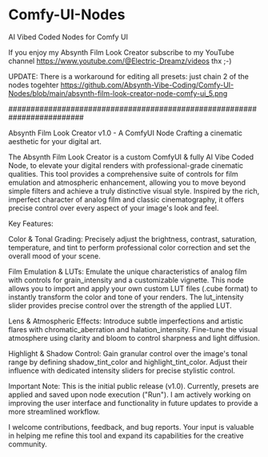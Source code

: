 # Comfy-UI-Nodes
AI Vibed Coded Nodes for Comfy UI

If you enjoy my Absynth Film Look Creator subscribe to my YouTube channel 
https://www.youtube.com/@Electric-Dreamz/videos thx ;-)

UPDATE: There is a workaround for editing all presets: just chain 2 of the nodes togehter https://github.com/Absynth-Vibe-Coding/Comfy-UI-Nodes/blob/main/absynth-film-look-creator-node-comfy-ui_5.png

#########################################################################

Absynth Film Look Creator v1.0 - A ComfyUI Node
Crafting a cinematic aesthetic for your digital art.

The Absynth Film Look Creator is a custom ComfyUI & fully AI Vibe Coded Node, to elevate your digital renders with professional-grade cinematic qualities. This tool provides a comprehensive suite of controls for film emulation and atmospheric enhancement, allowing you to move beyond simple filters and achieve a truly distinctive visual style. Inspired by the rich, imperfect character of analog film and classic cinematography, it offers precise control over every aspect of your image's look and feel.

Key Features:

Color & Tonal Grading: Precisely adjust the brightness, contrast, saturation, temperature, and tint to perform professional color correction and set the overall mood of your scene.

Film Emulation & LUTs: Emulate the unique characteristics of analog film with controls for grain_intensity and a customizable vignette. This node allows you to import and apply your own custom LUT files (.cube format) to instantly transform the color and tone of your renders. The lut_intensity slider provides precise control over the strength of the applied LUT.

Lens & Atmospheric Effects: Introduce subtle imperfections and artistic flares with chromatic_aberration and halation_intensity. Fine-tune the visual atmosphere using clarity and bloom to control sharpness and light diffusion.

Highlight & Shadow Control: Gain granular control over the image's tonal range by defining shadow_tint_color and highlight_tint_color. Adjust their influence with dedicated intensity sliders for precise stylistic control.

Important Note: This is the initial public release (v1.0). Currently, presets are applied and saved upon node execution ("Run"). I am actively working on improving the user interface and functionality in future updates to provide a more streamlined workflow.

I welcome contributions, feedback, and bug reports. Your input is valuable in helping me refine this tool and expand its capabilities for the creative community.
